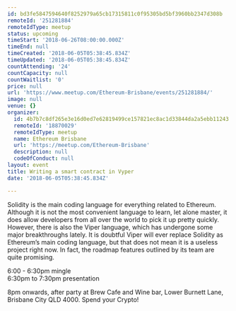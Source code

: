 ```yaml
---
id: bd3fe5847594640f8252979a65cb17315811c0f95305bd5bf3960bb2347d308b
remoteId: '251281884'
remoteIdType: meetup
status: upcoming
timeStart: '2018-06-26T08:00:00.000Z'
timeEnd: null
timeCreated: '2018-06-05T05:38:45.834Z'
timeUpdated: '2018-06-05T05:38:45.834Z'
countAttending: '24'
countCapacity: null
countWaitlist: '0'
price: null
url: 'https://www.meetup.com/Ethereum-Brisbane/events/251281884/'
image: null
venue: {}
organizer:
  id: 4b7b7c8df265e3e16d0ed7e62819499ce157821ec8ac1d33844da2a5ebb11243
  remoteId: '18870029'
  remoteIdType: meetup
  name: Ethereum Brisbane
  url: 'https://meetup.com/Ethereum-Brisbane'
  description: null
  codeOfConduct: null
layout: event
title: Writing a smart contract in Vyper
date: '2018-06-05T05:38:45.834Z'

---
```

<p>Solidity is the main coding language for everything related to Ethereum. Although it is not the most convenient language to learn, let alone master, it does allow developers from all over the world to pick it up pretty quickly. However, there is also the Viper language, which has undergone some major breakthroughs lately. It is doubtful Viper will ever replace Solidity as Ethereum’s main coding language, but that does not mean it is a useless project right now. In fact, the roadmap features outlined by its team are quite promising.</p> <p>6:00 - 6:30pm mingle<br/>6:30pm to 7:30pm presentation</p> <p>8pm onwards, after party at Brew Cafe and Wine bar, Lower Burnett Lane, Brisbane City QLD 4000. Spend your Crypto!</p>
